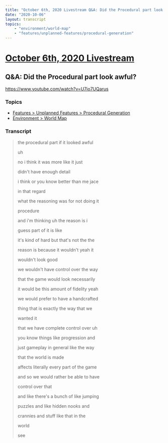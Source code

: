 ```yaml
---
title: "October 6th, 2020 Livestream Q&A: Did the Procedural part look awful?"
date: "2020-10-06"
layout: transcript
topics:
    - "environment/world-map"
    - "features/unplanned-features/procedural-generation"
---
```

# [October 6th, 2020 Livestream](../2020-10-06.md)
## Q&A: Did the Procedural part look awful?
https://www.youtube.com/watch?v=U7io7UQarus

### Topics
* [Features > Unplanned Features > Procedural Generation](../topics/features/unplanned-features/procedural-generation.md)
* [Environment > World Map](../topics/environment/world-map.md)

### Transcript

> the procedural part if it looked awful
> 
> uh
> 
> no i think it was more like it just
> 
> didn't have enough detail
> 
> i think or you know better than me jace
> 
> in that regard
> 
> what the reasoning was for not doing it
> 
> procedure
> 
> and i'm thinking uh the reason is i
> 
> guess part of it is like
> 
> it's kind of hard but that's not the the
> 
> reason is because it wouldn't yeah it
> 
> wouldn't look good
> 
> we wouldn't have control over the way
> 
> that the game would look necessarily
> 
> it would be this amount of fidelity yeah
> 
> we would prefer to have a handcrafted
> 
> thing that is exactly the way that we
> 
> wanted it
> 
> that we have complete control over uh
> 
> you know things like progression and
> 
> just gameplay in general like the way
> 
> that the world is made
> 
> affects literally every part of the game
> 
> and so we would rather be able to have
> 
> control over that
> 
> and like there's a bunch of like jumping
> 
> puzzles and like hidden nooks and
> 
> crannies and stuff like that in the
> 
> world
> 
> see
> 
